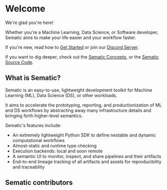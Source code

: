 # Welcome

We're glad you're here!

Whether you're a Machine Learning, Data Science, or Software developer, Sematic aims to make your life easier and your workflow faster.

If you're new, read how to [Get Started](get-started.md) or join our [Discord Server](https://discord.gg/ztnS9qaS).

If you want to dig deeper, check out the [Sematic Concepts](concepts.md), or the
[Sematic Source Code](https://github.com/sematic-ai/sematic).

## What is Sematic?

Sematic is an easy-to-use, lightweight development toolkit for Machine Learning (ML), Data Science (DS), or other workloads.

It aims to accelerate the prototyping, reporting, and productionization of ML and DS workflows by abstracting away many infrastructure details and bringing forth higher-level semantics.

Sematic's features include:

* An extremely lightweight Python SDK to define nestable and dynamic computational workflows
* Almost-static and runtime type checking
* Execution backends: local and soon remote
* A semantic UI to monitor, inspect, and share pipelines and their artifacts
* End-to-end lineage tracking of all artifacts and assets for reproducibility and traceability

## Sematic contributors

